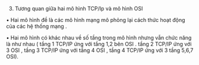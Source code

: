 
3.	Tương quan giữa hai mô hình TCP/Ip và mô hình OSI 

•	Hai mô hình đề là các mô hình mạng mô phỏng lại cách thức hoạt động của các hệ thống mạng .

•	Hai mô hình có khác nhau về số tầng trong mô hình nhưng vẫn chức năng là như nhau ( tầng 1 TCP/IP ứng với tầng 1,2 bên OSI . tầng 2 TCP/IP ứng với 3 OSI , tầng 3 TCP/IP ứng với tầng 4 OSI , tầng 4 TCP/IP ứng với 3 tầng 5,6,7 OSI).
